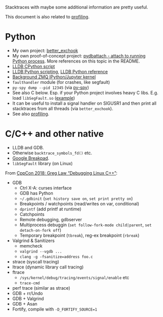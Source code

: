 
Stacktraces with maybe some additional information are pretty useful.

This document is also related to [profiling](profiling.md).

# Python

* My own project: [better_exchook](https://github.com/albertz/py_better_exchook)
* My own proof-of-concept project: [pydbattach - attach to running Python process](https://github.com/albertz/pydbattach).
  More references on this topic in the README.
* [LLDB CPython script](https://github.com/malor/cpython-lldb)
* [LLDB Python scripting](https://lldb.llvm.org/use/python.html), [LLDB Python reference](https://lldb.llvm.org/use/python-reference.html)
* [Background ZMQ IPython/Jupyter kernel](https://github.com/albertz/background-zmq-ipython)
* `faulthandler` module (for crashes, like segfault)
* `py-spy dump --pid 12345` (via [py-spy](https://github.com/benfred/py-spy))
* See also C below. Esp. if your Python project involves heavy C libs. E.g. load `libSegFault.so` ([example](https://github.com/rwth-i6/returnn/blob/5b8e34ec1fd725d0e20b5b422d213dbf17d9e069/Debug.py#L226))
* It can be useful to install a signal handler on SIGUSR1 and then print all stacktraces from all threads (via `better_exchook`).
* See also [profiling](profiling.md).

# C/C++ and other native

* LLDB and GDB.
* Otherwise `backtrace_symbols_fd()` etc.
* [Google Breakpad](https://chromium.googlesource.com/breakpad/breakpad/).
* `libSegFault` library (on Linux)

From [CppCon 2018: Greg Law “Debugging Linux C++”](https://www.youtube.com/watch?v=V1t6faOKjuQ&feature=youtu.be&t=1s):
* GDB
  - Ctrl X-A: curses interface
  - GDB has Python
  - `~/.gdbinit` (`set history save on`, `set print pretty on`)
  - Breakpoints / watchpoints (read/writes on var, conditional)
  - `dprintf` (add printf at runtime)
  - Catchpoints
  - Remote debugging, gdbserver
  - Multiprocess debuggin (`set follow-fork-mode child|parent`, `set detach-on-fork off`)
  - Temporary breakpoint (`tbreak`), reg-ex breakpoint (`rbreak`)
* Valgrind & Sanitizers
  - memcheck
  - `valgrind --vgdb ...`
  - `clang -g -fsanitize=address foo.c`
* strace (syscall tracing)
* ltrace (dynamic library call tracing)
* ftrace
  - `/sys/kernel/debug/tracing/events/signal/enable` etc
  - `trace-cmd`
* perf trace (similar as strace)
* GDB + rr/Undo
* GDB + Valgrind
* GDB + Asan
* Fortify, compile with `-D_FORTIFY_SOURCE=1`

